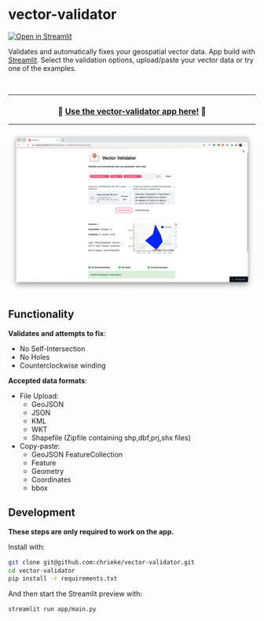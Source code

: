 # vector-validator

[![Open in Streamlit](https://static.streamlit.io/badges/streamlit_badge_black_white.svg)](https://share.streamlit.io/chrieke/vector-validator/main/app/main.py)

Validates and automatically fixes your geospatial vector data. App build with [Streamlit](https://streamlit.io/). 
Select the validation options, upload/paste your vector data or try one of the examples.

<br>

---

<h3 align="center">
    🔺 <a href="https://share.streamlit.io/chrieke/vector-validator/main/app/main.py">Use the vector-validator app here!</a> 🔻
</h3>

---

<p align="center">
    <a href="https://share.streamlit.io/chrieke/vector-validator/main/app/main.py"><img src="images/screenshot.png" width=700></a>
</p>

## Functionality

**Validates and attempts to fix**:
- No Self-Intersection
- No Holes
- Counterclockwise winding

**Accepted data formats**:
- File Upload:
    - GeoJSON
    - JSON
    - KML
    - WKT
    - Shapefile (Zipfile containing shp,dbf,prj,shx files)
- Copy-paste:
    - GeoJSON FeatureCollection 
    - Feature
    - Geometry
    - Coordinates
    - bbox

## Development

**These steps are only required to work on the app.**

Install with:

```bash
git clone git@github.com:chrieke/vector-validator.git
cd vector-validator
pip install -r requirements.txt
```

And then start the Streamlit preview with:

```bash
streamlit run app/main.py
```